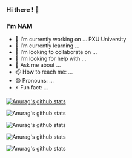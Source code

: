 ### Hi there ! 👋
### I'm NAM 
- 🔭 I’m currently working on ... PXU University
- 🌱 I’m currently learning ...
- 👯 I’m looking to collaborate on ...
- 🤔 I’m looking for help with ...
- 💬 Ask me about ...
- 📫 How to reach me: ...
- 😄 Pronouns: ...
- ⚡ Fun fact: ...


[![Anurag's github stats](https://github-readme-stats.vercel.app/api?username=trinhnam12345z)](https://github.com/anuraghazra/github-readme-stats)

![Anurag's github stats](https://github-readme-stats.vercel.app/api?username=trinhnam12345z&hide=contribs,prs)

![Anurag's github stats](https://github-readme-stats.vercel.app/api?username=trinhnam12345z&count_private=true)

![Anurag's github stats](https://github-readme-stats.vercel.app/api?username=trinhnam12345z&show_icons=true)

![Anurag's github stats](https://github-readme-stats.vercel.app/api?username=trinhnam12345z&show_icons=true&theme=dark)
